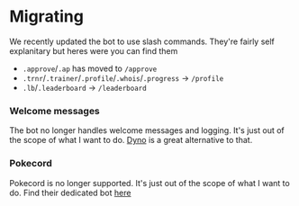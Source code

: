 # Migrating

We recently updated the bot to use slash commands. They're fairly self explanitary but heres were you can find them


 - `.approve`/`.ap` has moved to `/approve`
 - `.trnr`/`.trainer`/`.profile`/`.whois`/`.progress` -> `/profile`
 - `.lb`/`.leaderboard` -> `/leaderboard`

### Welcome messages
The bot no longer handles welcome messages and logging. It's just out of the scope of what I want to do. [Dyno](https://dyno.gg/) is a great alternative to that.

### Pokecord
Pokecord is no longer supported. It's just out of the scope of what I want to do. Find their dedicated bot [here](https://pokecord.xyz/)
